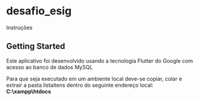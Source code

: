 # desafio_esig

Instruções

## Getting Started
 Este aplicativo foi desenvolvido usando a tecnologia Flutter do Google com acesso ao banco de dados MySQL
 
 Para que seja executado em um ambiente local deve-se copiar, colar e extrair a pasta listaitens dentro do seguinte endereço local:
 **C:\xampp\htdocs** 

